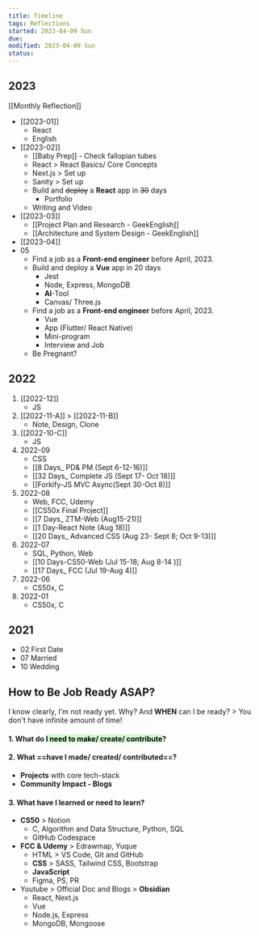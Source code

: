 ```yaml
---
title: Timeline
tags: Reflections    
started: 2023-04-09 Sun
due: 
modified: 2023-04-09 Sun
status: 
---
```

## 2023
[[Monthly Reflection]]
- [[2023-01]]
	- React
	- English
- [[2023-02]]
	- [[Baby Prep]] - Check fallopian tubes
	- React > React Basics/ Core Concepts
	- Next.js > Set up
	- Sanity > Set up
	- Build and ~~deploy~~ a **React** app in ~~30~~ days 
		- Portfolio 
	- Writing and Video
- [[2023-03]]
	- [[Project Plan and Research - GeekEnglish]]
	- [[Architecture and System Design - GeekEnglish]]
- [[2023-04]]
- 05 
	- Find a job as a **Front-end engineer** before April, 2023.
	- Build and deploy a **Vue** app in 20 days
		- Jest
		- Node, Express, MongoDB
		- **AI**-Tool
		- Canvas/ Three.js
	- Find a job as a **Front-end engineer** before April, 2023.
		- Vue
		- App (Flutter/ React Native)
		- Mini-program
		- Interview and Job
	- Be Pregnant?
## 2022
1. [[2022-12]]
	- JS
2. [[2022-11-A]] > [[2022-11-B]]
	- Note, Design, Clone
3. [[2022-10-C]]
	- JS
4. 2022-09
	- CSS
	- [[8 Days_ PD& PM (Sept 6-12-16)]]
	- [[32 Days_ Complete JS (Sept 17- Oct 18)]]
	- [[Forkify-JS MVC Async(Sept 30-Oct 8)]]
5. 2022-08
	- Web, FCC, Udemy
	- [[CS50x Final Project]]
	- [[7 Days_ ZTM-Web (Aug15-21)]]
	- [[1 Day-React Note (Aug 18)]]
	- [[20 Days_ Advanced CSS (Aug 23- Sept 8; Oct 9-13)]]
6. 2022-07
	- SQL, Python, Web
	- [[10 Days-CS50-Web (Jul 15-18; Aug 8-14 )]]
	- [[17 Days_ FCC (Jul 19-Aug 4)]]
7. 2022-06
	- CS50x, C
8. 2022-01
	- CS50x, C
## 2021
- 02 First Date
- 07 Married 
- 10 Wedding
## How to Be Job Ready ASAP?
I know clearly, I'm not ready yet. Why? And **WHEN** can I be ready? > You don't have infinite amount of time!
#### 1. **What do <mark style="background: #BBFABBA6;">I need to make/ create/ contribute</mark>**? 
#### 2. **What ==have I made/ created/ contributed==**? 
- **Projects** with core tech-stack
- **Community Impact - Blogs**
#### 3. **What have I learned or need to learn?**
- **CS50** > Notion
	- C, Algorithm and Data Structure, Python, SQL
	- GitHub Codespace
- **FCC & Udemy** > Edrawmap, Yuque
	- HTML > VS Code, Git and GitHub
	- **CSS** > SASS, Tailwind CSS, Bootstrap
	- **JavaScript**
	- Figma, PS, PR
- Youtube > Official Doc and Blogs > **Obsidian**
	- React, Next.js
	- Vue
	- Node.js, Express
	- MongoDB, Mongoose
